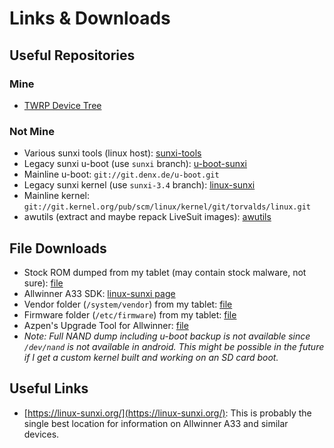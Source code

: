 # Links & Downloads

## Useful Repositories

### Mine

- [TWRP Device Tree](https://github.com/MB3hel/android_device_azpen_along-6051)


### Not Mine

- Various sunxi tools (linux host): [sunxi-tools](https://github.com/linux-sunxi/sunxi-tools)
- Legacy sunxi u-boot (use `sunxi` branch): [u-boot-sunxi](https://github.com/linux-sunxi/u-boot-sunxi.git)
- Mainline u-boot: `git://git.denx.de/u-boot.git`
- Legacy sunxi kernel (use `sunxi-3.4` branch): [linux-sunxi](https://github.com/linux-sunxi/linux-sunxi.git)
- Mainline kernel: `git://git.kernel.org/pub/scm/linux/kernel/git/torvalds/linux.git`
- awutils (extract and maybe repack LiveSuit images): [awutils](https://github.com/Ithamar/awutils)

## File Downloads

- Stock ROM dumped from my tablet (may contain stock malware, not sure): [file](https://1drv.ms/u/s!AhjgTI1qxX9xhpNCqEHOxzOVnvZi5w?e=kCeBIt)
- Allwinner A33 SDK: [linux-sunxi page](https://linux-sunxi.org/A33#Android_SDK)
- Vendor folder (`/system/vendor`) from my tablet: [file](https://1drv.ms/u/s!AhjgTI1qxX9xhpNBvHlxAAMYwv4KZw?e=F8SGcF)
- Firmware folder (`/etc/firmware`) from my tablet: [file](https://1drv.ms/u/s!AhjgTI1qxX9xhpNEt8ftGKgPJkmDjg?e=avc3le)
- Azpen's Upgrade Tool for Allwinner: [file](https://1drv.ms/u/s!AhjgTI1qxX9xhpNDvn_skCDfFlcx6g?e=K8zr6S)
- *Note: Full NAND dump including u-boot backup is not available since `/dev/nand` is not available in android. This might be possible in the future if I get a custom kernel built and working on an SD card boot.*


## Useful Links

- [https://linux-sunxi.org/](https://linux-sunxi.org/): This is probably the single best location for information on Allwinner A33 and similar devices.
